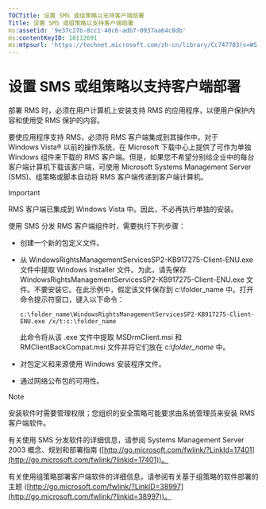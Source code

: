 ```yaml
---
TOCTitle: 设置 SMS 或组策略以支持客户端部署
Title: 设置 SMS 或组策略以支持客户端部署
ms:assetid: '9e37c27b-8cc1-40c6-adb7-0937aa64c8db'
ms:contentKeyID: 18112691
ms:mtpsurl: 'https://technet.microsoft.com/zh-cn/library/Cc747703(v=WS.10)'
---
```


设置 SMS 或组策略以支持客户端部署
=================================

部署 RMS 时，必须在用户计算机上安装支持 RMS 的应用程序，以便用户保护内容和使用受 RMS 保护的内容。

要使应用程序支持 RMS，必须将 RMS 客户端集成到其操作中。对于 Windows Vista® 以前的操作系统，在 Microsoft 下载中心上提供了可作为单独 Windows 组件来下载的 RMS 客户端。但是，如果您不希望分别给企业中的每台客户端计算机下载该客户端，可使用 Microsoft Systems Management Server (SMS)、组策略或脚本自动将 RMS 客户端传递到客户端计算机。

> [!IMPORTANT]  
> RMS 客户端已集成到 Windows Vista 中。因此，不必再执行单独的安装。          

使用 SMS 分发 RMS 客户端组件时，需要执行下列步骤：

-   创建一个新的包定义文件。

-   从 WindowsRightsManagementServicesSP2-KB917275-Client-ENU.exe 文件中提取 Windows Installer 文件。为此，请先保存 WindowsRightsManagementServicesSP2-KB917275-Client-ENU.exe 文件。不要安装它。在此示例中，假定该文件保存到 c:\\folder\_name 中。打开命令提示符窗口，键入以下命令：

    `c:\folder_name\WindowsRightsManagementServicesSP2-KB917275-Client-ENU.exe /x/t:c:\folder_name`

    此命令将从该 .exe 文件中提取 MSDrmClient.msi 和 RMClientBackCompat.msi 文件并将它们放在 c:\\*folder\_name* 中。
-   对包定义和来源使用 Windows 安装程序文件。
-   通过网络公布包的可用性。

> [!NOTE]   
> 安装软件时需要管理权限；您组织的安全策略可能要求由系统管理员来安装 RMS 客户端软件。 

有关使用 SMS 分发软件的详细信息，请参阅 Systems Management Server 2003 概念、规划和部署指南 ([http://go.microsoft.com/fwlink/?LinkId=17401](http://go.microsoft.com/fwlink/?linkid=17401))。

有关使用组策略部署客户端软件的详细信息，请参阅有关基于组策略的软件部署的主题 ([http://go.microsoft.com/fwlink/?LinkID=38997](http://go.microsoft.com/fwlink/?linkid=38997))。
